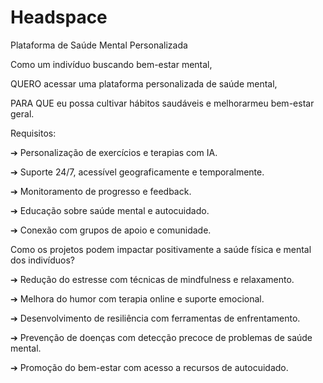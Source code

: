 # Headspace
Plataforma de Saúde Mental Personalizada 

Como um indivíduo buscando bem-estar mental,

QUERO acessar uma plataforma personalizada de saúde mental,

PARA QUE eu possa cultivar hábitos saudáveis e melhorarmeu bem-estar geral.

Requisitos:

➔ Personalização de exercícios e terapias com IA.

➔ Suporte 24/7, acessível geograficamente e temporalmente.

➔ Monitoramento de progresso e feedback.

➔ Educação sobre saúde mental e autocuidado.

➔ Conexão com grupos de apoio e comunidade.

Como os projetos podem impactar positivamente a saúde física e mental dos indivíduos?

➔ Redução do estresse com técnicas de mindfulness e relaxamento.

➔ Melhora do humor com terapia online e suporte emocional.

➔ Desenvolvimento de resiliência com ferramentas de enfrentamento.

➔ Prevenção de doenças com detecção precoce de problemas de saúde mental.

➔ Promoção do bem-estar com acesso a recursos de autocuidado.
